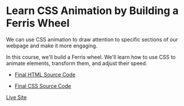 # Learn CSS Animation by Building a Ferris Wheel

We can use CSS animation to draw attention to specific sections of our webpage and make it more engaging.

In this course, we'll build a Ferris wheel. We'll learn how to use CSS to animate elements, transform them, and adjust their speed.

- [Final HTML Source Code](https://github.com/CERTIFIED2003/freeCodeCamp-Solutions/tree/main/Responsive%20Web%20Design/18-Learn%20CSS%20Animation%20by%20Building%20a%20Ferris%20Wheel/FerrisWheel.html)

- [Final CSS Source Code](https://github.com/CERTIFIED2003/freeCodeCamp-Solutions/tree/main/Responsive%20Web%20Design/18-Learn%20CSS%20Animation%20by%20Building%20a%20Ferris%20Wheel/styles.css)

[Live Site](https://ferriswheel--certified2003.repl.co)
